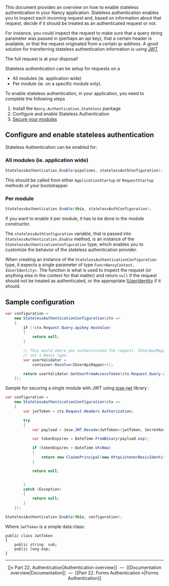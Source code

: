 This document provides an overview on how to enable stateless authentication in your Nancy application. Stateless authentication enables you to inspect each incoming request and, based on information about that request, decide if it should be treated as an authenticated request or not.

For instance, you could inspect the request to make sure that a query string parameter was passed in (perhaps an api key), that a certain header is available, or that the request originated from a certain ip-address. A good solution for transferring stateless authentication information is using [JWT](https://jwt.io/introduction/) 

The full request is at your disposal!

Stateless authentication can be setup for requests on a
- All modules (ie. application wide)
- Per module (ie. on a specific module only).

To enable stateless authentication, in your application, you need to complete the following steps

1. Install the `Nancy.Authentication.Stateless` package
1. Configure and enable Stateless Authentication
1. [Secure your modules](https://github.com/NancyFx/Nancy/wiki/Authentication-overview)

## Configure and enable stateless authentication

Stateless Authentication can be enabled for:

### All modules (ie. application wide)
```c#
StatelessAuthentication.Enable(pipelines, statelessAuthConfiguration);
```

This should be called from either `ApplicationStartup` or `RequestStartup` methods of your bootstrapper.

### Per module
```c#
StatelessAuthentication.Enable(this, statelessAuthConfiguration);
```

If you want to enable it per module, it has to be done in the module constructor.

The `statelessAuthConfiguration` variable, that is passed into `StatelessAuthentication.Enable` method, is an instance of the `StatelessAuthenticationConfiguration` type, which enables you to customize the behavior of the stateless authentication provider.

When creating an instance of the `StatelessAuthenticationConfiguration` type, it expects a single parameter of type `Func<NancyContext, IUserIdentity>`. The function is what is used to inspect the request (or anything else in the context for that matter) and return `null` if the request should not be treated as authenticated, or the appropriate [IUserIdentity](https://github.com/NancyFx/Nancy/wiki/Authentication-overview) if it should.

## Sample configuration

```c#
var configuration =
    new StatelessAuthenticationConfiguration(ctx =>
    {
        if (!ctx.Request.Query.apikey.HasValue)
        {
            return null;
        }

        // This would where you authenticated the request. IUserApiMapper is
        // not a Nancy type.
        var userValidator = 
            container.Resolve<IUserApiMapper>();

        return userValidator.GetUserFromAccessToken(ctx.Request.Query.apikey);
    });
```

Sample for securing a single module with JWT using [jose-jwt](https://github.com/dvsekhvalnov/jose-jwt) library :

```c#
var configuration =
    new StatelessAuthenticationConfiguration(ctx =>
    {
        var jwtToken = ctx.Request.Headers.Authorization;

        try
        {
            var payload = Jose.JWT.Decode<JwtToken>(jwtToken, SecretKey);

            var tokenExpires = DateTime.FromBinary(payload.exp);

            if (tokenExpires > DateTime.UtcNow)
            {
                return new ClaimsPrincipal(new HttpListenerBasicIdentity(payload.sub, null));
            }

            return null;


        }
        catch (Exception)
        {
            return null;
        }
    });

StatelessAuthentication.Enable(this, configuration);

```

Where `JwtToken` is a simple data class:

```
public class JwtToken
{
    public string  sub;
    public long exp;
}
```

***

<p align="center">[[« Part 22. Authentication|Authentication overview]]&nbsp;&nbsp;—&nbsp;&nbsp;[[Documentation overview|Documentation]]&nbsp;&nbsp;—&nbsp;&nbsp;[[Part 22. Forms Authentication »|Forms Authentication]]</p>